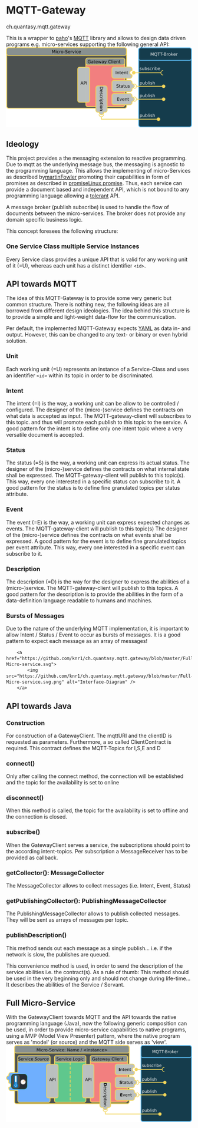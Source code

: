 

# MQTT-Gateway
ch.quantasy.mqtt.gateway

This is a wrapper to [paho]'s [MQTT] library and allows to design data driven programs e.g. micro-services supporting the following general API:
<a href="https://github.com/knr1/ch.quantasy.mqtt.gateway/blob/master/MqttGatewayClient.svg">
    <img src="https://github.com/knr1/ch.quantasy.mqtt.gateway/blob/master/MqttGatewayClient.svg.png" alt="Interface-Diagram" />
</a>

## Ideology

This project provides a the messaging extension to reactive programming.
 Due to mqtt as the underlying message bus, the messaging is agnostic to the programming language.
This allows the implementing of micro-Services as described by[martinFowler] promoting their capabilities in form of promises as described
 in [promiseLinux],[promise]. 
Thus, each service can provide a document based and independent API, which is not bound to any programming language allowing a [tolerant] API.

A message broker (publish subscribe) is used to handle the flow of documents between the micro-services. The broker does not provide any domain specific business logic.

This concept foresees the following structure:
### One Service Class multiple Service Instances
Every Service class provides a unique API that is valid for any working unit of it (=U), whereas each unit has a distinct identifier `<id>`.


## API towards MQTT
The idea of this MQTT-Gateway is to provide some very generic but common structure. There is nothing new, the following ideas are all borrowed from different design ideologies. The idea
behind this structure is to provide a simple and light-weight data-flow for the communication.

Per default, the implemented MQTT-Gateway expects [YAML] as data in- and output. However, this can be changed to any text- or binary or even hybrid solution.
### Unit
Each working unit (=U) represents an instance of a Service-Class and uses an identifier `<id>` within its topic in order to be discriminated.

### Intent
The intent (=I) is the way, a working unit can be allow to be controlled / configured.
The designer of the (micro-)service defines the contracts on what data is accepted as input. The MQTT-gateway-client will subscribes to this topic.
and thus will promote each publish to this topic to the service. A good pattern for the intent is to define only one intent topic where a very versatile document is accepted.

### Status
The status (=S) is the way, a working unit can express its actual status.
The designer of the (micro-)service defines the contracts on what internal state shall be expressed. The MQTT-gateway-client will publish to this topic(s).
This way, every one interested in a specific status can subscribe to it. A good pattern for the status is to define fine granulated topics per status attribute.

### Event
The event (=E) is the way, a working unit can express expected changes as events. The MQTT-gateway-client will publish to this topic(s)
The designer of the (micro-)service defines the contracts on what events shall be expressed. A good pattern for the event is to define fine granulated topics per event attribute.
This way, every one interested in a specific event can subscribe to it.

### Description
The description (=D) is the way for the designer to express the abilities of a (micro-)service. The MQTT-gateway-client will publish to this topics. A good pattern for the description is
to provide the abilities in the form of a data-definition language readable to humans and machines.

### Bursts of Messages
Due to the nature of the underlying MQTT implementation, it is important to allow Intent / Status / Event to occur as bursts of messages. It is a good pattern to
expect each message as an array of messages!

        <a href="https://github.com/knr1/ch.quantasy.mqtt.gateway/blob/master/Full-Micro-service.svg">
            <img src="https://github.com/knr1/ch.quantasy.mqtt.gateway/blob/master/Full-Micro-service.svg.png" alt="Interface-Diagram" />
        </a>

## API towards Java
### Construction
For construction of a GatewayClient. The mqttURI and the clientID is requested as parameters. 
Furthermore, a so called ClientContract is required. This contract defines the MQTT-Topics for I,S,E and D

### connect()
Only after calling the connect method, the connection will be established and the topic for the availability is set to online

### disconnect()
When this method is called, the topic for the availability is set to offline and the connection is closed.

### subscribe()
When the GatewayClient serves a service, the subscriptions should point to the according intent-topics.
Per subscription a MessageReceiver has to be provided as callback.

### getCollector(): MessageCollector
The MessageCollector allows to collect messages (i.e. Intent, Event, Status)

### getPublishingCollector(): PublishingMessageCollector
The PublishingMessageCollector allows to publish collected messages. They will be sent as arrays of messages per topic.

### publishDescription()
This method sends out each message as a single publish... i.e. if the network is slow, the publishes are queued.

This convenience method is used, in order to send the description of the service abilities i.e. the contract(s). As a rule of thumb:
This method should be used in the very beginning only and should not change during life-time... It describes the abilities of the Service / Servant.


## Full Micro-Service
With the GatewayClient towards MQTT and the API towards the native programming language (Java), now the following generic composition can be used, in order to
provide micro-service capabilities to native programs, using a MVP (Model View Presenter) pattern, where the native program serves as 'model' (or source) and the MQTT side serves as 'view'. 
        <a href="https://github.com/knr1/ch.quantasy.mqtt.gateway/blob/master/Micro-service.svg">
            <img src="https://github.com/knr1/ch.quantasy.mqtt.gateway/blob/master/Micro-service.svg.png" alt="Micro-service-Diagram" />
        </a>



[paho]: <https://github.com/eclipse/paho.mqtt.java>
[YAML]: <https://en.wikipedia.org/wiki/YAML>
[MQTT]: <http://mqtt.org/>
[TiMqWay.jar]: <https://prof.hti.bfh.ch/knr1/TiMqWay.jar>
[d3Viewer]: <https://github.com/hardillb/d3-MQTT-Topic-Tree>
[micro-service]: <https://en.wikipedia.org/wiki/Microservices>
[martinFowler]: <https://martinfowler.com/articles/microservices.html>
[promiseLinux]: <http://www.linuxjournal.com/content/promise-theory%E2%80%94what-it>
[promise]: <http://markburgess.org/BookOfPromises.pdf>
[contract]: <https://en.wikipedia.org/wiki/Design_by_contract>
[tolerant]: <https://martinfowler.com/bliki/TolerantReader.html>


